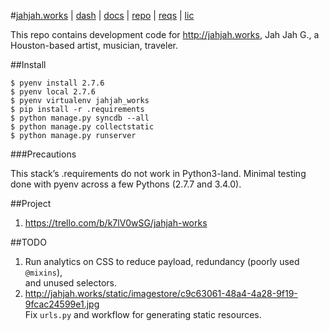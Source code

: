 #[jahjah.works](https://jahjah.works) | [dash](https://jahjah.works/dashboard/) | [docs](https://jahjah.works/dashboard/docs/) | [repo](https://github.com/nerdfiles/jahjah_works) | [reqs](jahjah_works/blob/master/.requirements) | [lic](jahjah_works/blob/master/LICENSE)

This repo contains development code for http://jahjah.works, Jah Jah G., 
a Houston-based artist, musician, traveler.

##Install

    $ pyenv install 2.7.6
    $ pyenv local 2.7.6
    $ pyenv virtualenv jahjah_works
    $ pip install -r .requirements
    $ python manage.py syncdb --all
    $ python manage.py collectstatic
    $ python manage.py runserver

###Precautions

This stack’s .requirements do not work in Python3-land. Minimal testing done 
with pyenv across a few Pythons (2.7.7 and 3.4.0).

##Project

1. https://trello.com/b/k7lV0wSG/jahjah-works

##TODO

1. Run analytics on CSS to reduce payload, redundancy (poorly used ``@mixins``),  
   and unused selectors.
2. http://jahjah.works/static/imagestore/c9c63061-48a4-4a28-9f19-9fcac24599e1.jpg  
   Fix ``urls.py`` and workflow for generating static resources.

